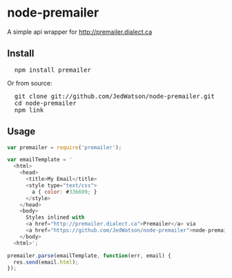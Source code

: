 node-premailer
==============

A simple api wrapper for http://premailer.dialect.ca

## Install

<pre>
  npm install premailer
</pre>

Or from source:

<pre>
  git clone git://github.com/JedWatson/node-premailer.git 
  cd node-premailer
  npm link
</pre>

## Usage

```javascript
var premailer = require('premailer');

var emailTemplate = '
  <html>
    <head>
      <title>My Email</title>
      <style type="text/css">
        a { color: #336699; }
      </style>
    </head>
    <body>
      Styles inlined with 
      <a href="http://premailer.dialect.ca">Premailer</a> via 
      <a href="https://github.com/JedWatson/node-premailer">node-premailer</a>.
    </body>
  <html>';

premailer.parse(emailTemplate, function(err, email) {
  res.send(email.html);
});
```